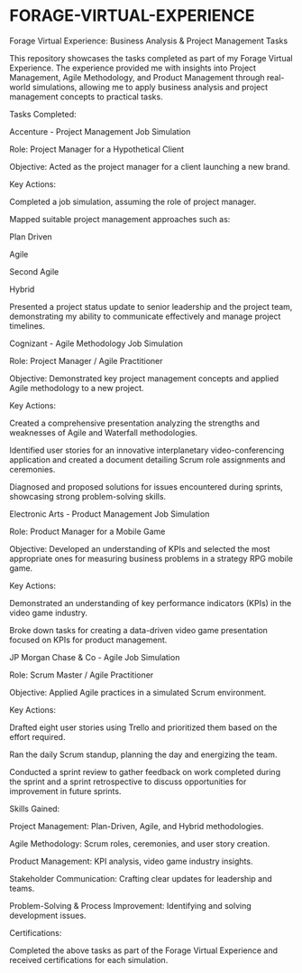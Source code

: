 # FORAGE-VIRTUAL-EXPERIENCE 

Forage Virtual Experience: Business Analysis & Project Management Tasks

This repository showcases the tasks completed as part of my Forage Virtual Experience. The experience provided me with insights into Project Management, Agile Methodology, and Product Management through real-world simulations, allowing me to apply business analysis and project management concepts to practical tasks.

Tasks Completed:

Accenture - Project Management Job Simulation

Role: Project Manager for a Hypothetical Client

Objective: Acted as the project manager for a client launching a new brand.

Key Actions:

Completed a job simulation, assuming the role of project manager.

Mapped suitable project management approaches such as:

Plan Driven

Agile

Second Agile

Hybrid

Presented a project status update to senior leadership and the project team, demonstrating my ability to communicate effectively and manage project timelines.

Cognizant - Agile Methodology Job Simulation

Role: Project Manager / Agile Practitioner

Objective: Demonstrated key project management concepts and applied Agile methodology to a new project.

Key Actions:

Created a comprehensive presentation analyzing the strengths and weaknesses of Agile and Waterfall methodologies.

Identified user stories for an innovative interplanetary video-conferencing application and created a document detailing Scrum role assignments and ceremonies.

Diagnosed and proposed solutions for issues encountered during sprints, showcasing strong problem-solving skills.

Electronic Arts - Product Management Job Simulation

Role: Product Manager for a Mobile Game

Objective: Developed an understanding of KPIs and selected the most appropriate ones for measuring business problems in a strategy RPG mobile game.

Key Actions:

Demonstrated an understanding of key performance indicators (KPIs) in the video game industry.

Broke down tasks for creating a data-driven video game presentation focused on KPIs for product management.

JP Morgan Chase & Co - Agile Job Simulation

Role: Scrum Master / Agile Practitioner

Objective: Applied Agile practices in a simulated Scrum environment.

Key Actions:

Drafted eight user stories using Trello and prioritized them based on the effort required.

Ran the daily Scrum standup, planning the day and energizing the team.

Conducted a sprint review to gather feedback on work completed during the sprint and a sprint retrospective to discuss opportunities for improvement in future sprints.

Skills Gained:

Project Management: Plan-Driven, Agile, and Hybrid methodologies.

Agile Methodology: Scrum roles, ceremonies, and user story creation.

Product Management: KPI analysis, video game industry insights.

Stakeholder Communication: Crafting clear updates for leadership and teams.

Problem-Solving & Process Improvement: Identifying and solving development issues.

Certifications:

Completed the above tasks as part of the Forage Virtual Experience and received certifications for each simulation.

